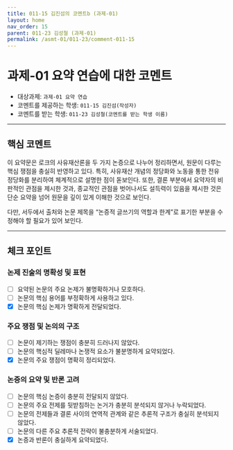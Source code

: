```yaml
---
title: 011-15 김진섬의 코멘트b (과제-01) 
layout: home
nav_order: 15
parent: 011-23 김성철 (과제-01)
permalink: /asmt-01/011-23/comment-011-15
---
```


# 과제-01 요약 연습에 대한 코멘트

- 대상과제: `과제-01 요약 연습`
- 코멘트를 제공하는 학생: `011-15 김진섬(작성자)` 
- 코멘트를 받는 학생: `011-23 김성철(코멘트를 받는 학생 이름)` 

---

## 핵심 코멘트

이 요약문은 로크의 사유재산론을 두 가지 논증으로 나누어 정리하면서, 원문이 다루는 핵심 쟁점을 충실히 반영하고 있다. 특히, 사유재산 개념의 정당화와 노동을 통한 전유 정당화를 분리하여 체계적으로 설명한 점이 돋보인다. 또한, 결론 부분에서 요약자의 비판적인 관점을 제시한 것과, 종교적인 관점을 벗어나서도 설득력이 있음을 제시한 것은 단순 요약을 넘어 원문을 깊이 있게 이해한 것으로 보인다. 

다만, 서두에서 출처와 논문 제목을 “논증적 글쓰기의 역할과 한계”로 표기한 부분을 수정해야 할 필요가 있어 보인다.

---

## 체크 포인트

### 논제 진술의 명확성 및 표현  
- [ ] 요약된 논문의 주요 논제가 불명확하거나 모호하다.  
- [ ] 논문의 핵심 용어를 부정확하게 사용하고 있다.  
- [x] 논문의 핵심 논제가 명확하게 전달되었다.  

### 주요 쟁점 및 논의의 구조  
- [ ] 논문이 제기하는 쟁점이 충분히 드러나지 않았다.  
- [ ] 논문의 핵심적 딜레마나 논쟁적 요소가 불분명하게 요약되었다.  
- [x] 논문의 주요 쟁점이 명확히 정리되었다.  

### 논증의 요약 및 반론 고려  
- [ ] 논문의 핵심 논증이 충분히 전달되지 않았다.  
- [ ] 논문의 주요 전제를 뒷받침하는 논거가 충분히 분석되지 않거나 누락되었다.  
- [ ] 논문의 전제들과 결론 사이의 연역적 관계와 같은 추론적 구조가 충실히 분석되지 않았다.  
- [ ] 논문의 다른 주요 추론적 전략이 불충분하게 서술되었다.  
- [x] 논증과 반론이 충실하게 요약되었다. 